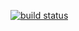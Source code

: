 [![build status](https://gitlab.com/ralt/laap/badges/master/build.svg)](https://gitlab.com/ralt/laap/commits/master)
